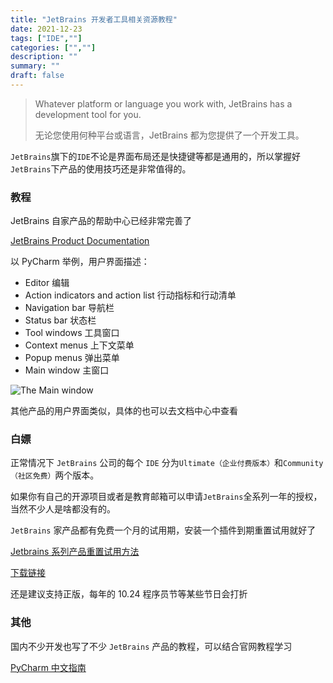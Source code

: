 ```yaml
---
title: "JetBrains 开发者工具相关资源教程"
date: 2021-12-23
tags: ["IDE",""]
categories: ["",""]
description: ""
summary: ""
draft: false
---
```


> Whatever platform or language you work with, JetBrains has a development tool for you.
>
> 无论您使用何种平台或语言，JetBrains 都为您提供了一个开发工具。

`JetBrains`旗下的`IDE`不论是界面布局还是快捷键等都是通用的，所以掌握好`JetBrains`下产品的使用技巧还是非常值得的。

### 教程

JetBrains 自家产品的帮助中心已经非常完善了

[JetBrains Product Documentation](https://www.jetbrains.com/help/)

以 PyCharm 举例，用户界面描述：

- Editor 编辑
- Action indicators and action list 行动指标和行动清单
- Navigation bar 导航栏
- Status bar 状态栏
- Tool windows 工具窗口
- Context menus 上下文菜单
- Popup menus 弹出菜单
- Main window 主窗口

![The Main window](https://img.aladdinding.cn/20211223142955.png)

其他产品的用户界面类似，具体的也可以去文档中心中查看

### 白嫖

正常情况下 `JetBrains` 公司的每个 `IDE` 分为`Ultimate（企业付费版本）`和`Community（社区免费）`两个版本。

如果你有自己的开源项目或者是教育邮箱可以申请`JetBrains`全系列一年的授权，当然不少人是啥都没有的。

 `JetBrains` 家产品都有免费一个月的试用期，安装一个插件到期重置试用就好了

[Jetbrains 系列产品重置试用方法](https://zhile.io/2020/11/18/jetbrains-eval-reset-da33a93d.html)

[下载链接](https://plugins.zhile.io/files/ide-eval-resetter-2.3.5-c80a1d.zip)

还是建议支持正版，每年的 10.24 程序员节等某些节日会打折

### 其他

国内不少开发也写了不少 `JetBrains` 产品的教程，可以结合官网教程学习

[PyCharm 中文指南](https://github.com/iswbm/pycharm-guide)
